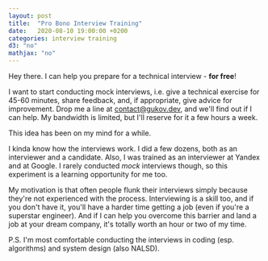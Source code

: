 ```yaml
---
layout: post
title:  "Pro Bono Interview Training"
date:   2020-08-10 19:00:00 +0200
categories: interview training
d3: "no"
mathjax: "no"
---
```


Hey there. I can help you prepare for a technical interview - **for free**! 

I want to start conducting mock interviews, i.e. give a technical exercise for 45-60 minutes, 
share feedback, and, if appropriate, give advice for improvement.
Drop me a line at [contact@gukov.dev](mailto:contact@gukov.dev), and we'll find out if I can help.
My bandwidth is limited, but I'll reserve for it a few hours a week.

This idea has been on my mind for a while.

I kinda know how the interviews work. I did a few dozens, both as an interviewer and a candidate. 
Also, I was trained as an interviewer at Yandex and at Google. I rarely conducted _mock_ interviews 
though, so this experiment is a learning opportunity for me too.

My motivation is that often people flunk their interviews simply because they're not 
experienced with the process. Interviewing is a skill too, and if you don't have it, you'll
have a harder time getting a job (even if you're a superstar engineer). And if I can help you 
overcome this barrier and land a job at your dream company, it's totally worth an hour or two of my time.

P.S. I'm most comfortable conducting the interviews in coding (esp. algorithms) and system design (also NALSD).
